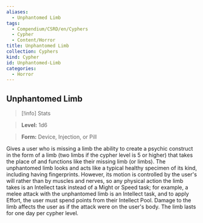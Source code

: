 ```yaml
---
aliases:
  - Unphantomed Limb
tags:
  - Compendium/CSRD/en/Cyphers
  - Cypher
  - Content/Horror
title: Unphantomed Limb
collection: Cyphers
kind: Cypher
id: Unphantomed-Limb
categories:
  - Horror
---
```

## Unphantomed Limb    
>[!info] Stats    
> **Level:** 1d6    
> **Form:** Device, Injection, or Pill  
    
Gives a user who is missing a limb the ability to create a psychic construct in the form of a limb (two limbs if the cypher level is 5 or higher) that takes the place of and functions like their missing limb (or limbs). The unphantomed limb looks and acts like a typical healthy specimen of its kind, including having fingerprints. However, its motion is controlled by the user's will rather than by muscles and nerves, so any physical action the limb takes is an Intellect task instead of a Might or Speed task; for example, a melee attack with the unphantomed limb is an Intellect task, and to apply Effort, the user must spend points from their Intellect Pool. Damage to the limb affects the user as if the attack were on the user's body. The limb lasts for one day per cypher level.
